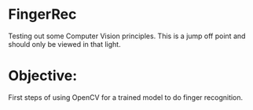 # FingerRec
Testing out some Computer Vision principles. This is a jump off point and should only be viewed in that light.

# Objective:
First steps of using OpenCV for a trained model to do finger recognition.
